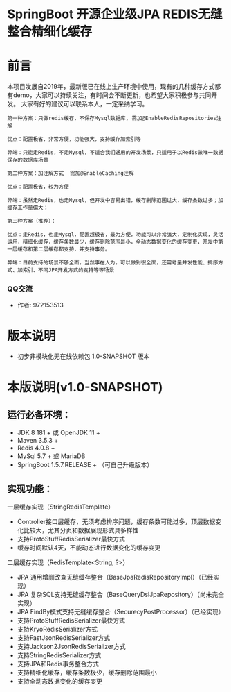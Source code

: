 SpringBoot 开源企业级JPA REDIS无缝整合精细化缓存
======


# 前言

本项目发展自2019年，最新版已在线上生产环境中使用，现有的几种缓存方式都有demo，大家可以持续关注，有时间会不断更新，也希望大家积极参与共同开发。
大家有好的建议可以联系本人，一定采纳学习。

```
第一种方案：只做redis缓存，不保存Mysql数据库, 需加@EnableRedisRepositories注解

优点：配置极省，非常方便，功能强大，支持缓存加索引等

弊端：只能走Redis，不走Mysql，不适合我们通用的开发场景，只适用于以Redis做唯一数据保存的数据库场景
```

```
第二种方案：加注解方式  需加@EnableCaching注解

优点：配置极省，较为方便

弊端：虽然走Redis，也走Mysql，但开发中容易出错，缓存删除范围过大，缓存条数过多；加缓存工作量偏大；
```

```
第三种方案（推荐）：

优点：走Redis，也走Mysql，配置超极省，最为方便，功能可以非常强大，定制化实现，灵活运用，精细化缓存，缓存条数最少，缓存删除范围最小，全动态数据变化的缓存变更，开发中第一层缓存和第二层缓存都支持，并支持事务。

弊端：目前支持的场景不够全面，当然事在人为，可以做到很全面，还需考量并发性能、排序方式、加索引、不同JPA开发方式的支持等等场景
```

### QQ交流
*  作者: 972153513

# 版本说明

*   初步非模块化无在线依赖包 1.0-SNAPSHOT 版本

# 本版说明(v1.0-SNAPSHOT)

## 运行必备环境：

*   JDK 8 181 + 或 OpenJDK 11 +
*   Maven 3.5.3 +
*   Redis 4.0.8 +
*   MySql 5.7 + 或 MariaDB
*   SpringBoot 1.5.7.RELEASE + （可自己升级版本）

## 实现功能：

一层缓存实现（StringRedisTemplate）
*   Controller接口层缓存，无须考虑排序问题，缓存条数可能过多，顶层数据变化比较大，尤其分页和数据展现形式具多样性
*   支持ProtoStuffRedisSerializer最快方式
*   缓存时间默认4天，不能动态进行数据变化的缓存变更


二层缓存实现（RedisTemplate<String, ?>）
*   JPA 通用增删改查无缝缓存整合（BaseJpaRedisRepositoryImpl）（已经实现）
*   JPA 复杂SQL支持无缝缓存整合（BaseQueryDslJpaRepository）（尚未完全实现）
*   JPA FindBy模式支持无缝缓存整合（SecurecyPostProcessor）（已经实现）
*   支持ProtoStuffRedisSerializer最快方式
*   支持KryoRedisSerializer方式
*   支持FastJsonRedisSerializer方式
*   支持Jackson2JsonRedisSerializer方式
*   支持StringRedisSerializer方式
*   支持JPA和Redis事务整合方式
*   支持精细化缓存，缓存条数极少，缓存删除范围最小
*   支持全动态数据变化的缓存变更
